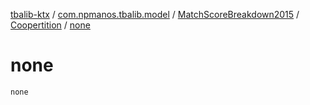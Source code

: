 [tbalib-ktx](../../../index.md) / [com.npmanos.tbalib.model](../../index.md) / [MatchScoreBreakdown2015](../index.md) / [Coopertition](index.md) / [none](./none.md)

# none

`none`